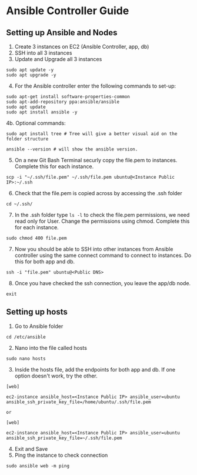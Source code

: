 # Ansible Controller Guide


## Setting up Ansible and Nodes
1. Create 3 instances on EC2  (Ansible Controller, app, db)
2. SSH into all 3 instances
3. Update and Upgrade all 3 instances
```
sudo apt update -y
sudo apt upgrade -y
``` 
4. For the Ansible controller enter the following commands to set-up:
```
sudo apt-get install software-properties-common
sudo apt-add-repository ppa:ansible/ansible
sudo apt update
sudo apt install ansible -y
```
4b. Optional commands:
```
sudo apt install tree # Tree will give a better visual aid on the folder structure

ansible --version # will show the ansible version.
```
5. On a new Git Bash Terminal securly copy the file.pem to instances. Complete this for each instance.
```
scp -i "~/.ssh/file.pem" ~/.ssh/file.pem ubuntu@<Instance Public IP>:~/.ssh
``` 
6. Check that the file.pem is copied across by accessing the .ssh folder
```
cd ~/.ssh/
```
7. In the .ssh folder type `ls -l` to check the file.pem permissions, we need read only for User. Change the permissions using chmod. Complete this for each instance.
```
sudo chmod 400 file.pem
```
7. Now you should be able to SSH into other instances from Ansible controller using the same connect command to connect to instances. Do this for both app and db.
```
ssh -i "file.pem" ubuntu@<Public DNS>
```
8. Once you have checked the ssh connection, you leave the app/db node.
```
exit
```
## Setting up hosts
1. Go to Ansible folder
```
cd /etc/ansible
```
2. Nano into the file called hosts
```
sudo nano hosts
```
3. Inside the hosts file, add the endpoints for both app and db. If one option doesn't work, try the other.
```
[web]

ec2-instance ansible_host=<Instance Public IP> ansible_user=ubuntu ansible_ssh_private_key_file=/home/ubuntu/.ssh/file.pem

or

[web]

ec2-instance ansible_host=<Instance Public IP> ansible_user=ubuntu ansible_ssh_private_key_file=~/.ssh/file.pem
```
4. Exit and Save
5. Ping the instance to check connection
```
sudo ansible web -m ping
```